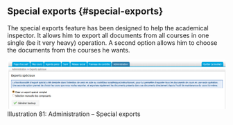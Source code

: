 ## Special exports {#special-exports}

The special exports feature has been designed to help the academical inspector. It allows him to export all documents from all courses in one single (be it very heavy) operation. A second option allows him to choose the documents from the courses he wants.

![](../assets/export-speciaux.png)Illustration 81: Administration – Special exports